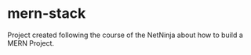 # mern-stack
Project created following the course of the NetNinja about how to build a MERN Project.